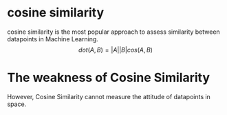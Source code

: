 # cosine similarity
cosine similarity is the most popular approach to assess similarity between datapoints in Machine Learning.
$$
dot(A,B) = |A||B|cos(A,B)
$$

# The weakness of Cosine Similarity
However, Cosine Similarity cannot measure the attitude of datapoints in space. 
